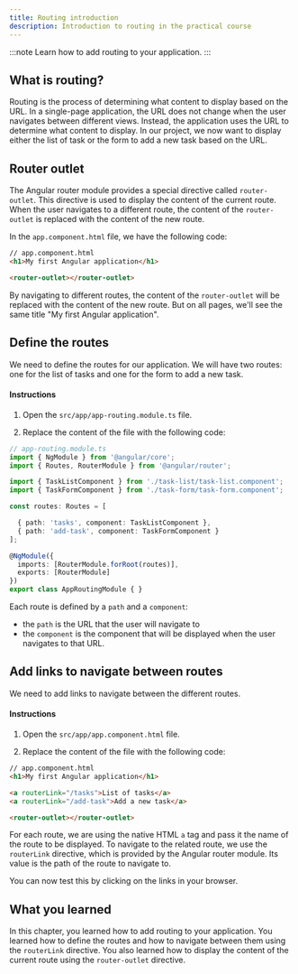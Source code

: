 ```yaml
---
title: Routing introduction
description: Introduction to routing in the practical course
---
```


:::note
Learn how to add routing to your application.
:::

## What is routing?

Routing is the process of determining what content to display based on the URL. In a single-page application, the URL does not change when the user navigates between different views. Instead, the application uses the URL to determine what content to display.
In our project, we now want to display either the list of task or the form to add a new task based on the URL.

## Router outlet

The Angular router module provides a special directive called `router-outlet`. This directive is used to display the content of the current route. When the user navigates to a different route, the content of the `router-outlet` is replaced with the content of the new route.

In the `app.component.html` file, we have the following code:

```html ins={"Add router-outlet as a placeholder for routed content": 3-4}
// app.component.html
<h1>My first Angular application</h1>

<router-outlet></router-outlet>
```

By navigating to different routes, the content of the `router-outlet` will be replaced with the content of the new route.
But on all pages, we'll see the same title "My first Angular application".

## Define the routes

We need to define the routes for our application. We will have two routes: one for the list of tasks and one for the form to add a new task.

#### Instructions

1. Open the `src/app/app-routing.module.ts` file.

2. Replace the content of the file with the following code:

```typescript ins={"Import the componentes for each route": 4-6} ins={"Define the routes": 9-11}
// app-routing.module.ts
import { NgModule } from '@angular/core';
import { Routes, RouterModule } from '@angular/router';

import { TaskListComponent } from './task-list/task-list.component';
import { TaskFormComponent } from './task-form/task-form.component';

const routes: Routes = [

  { path: 'tasks', component: TaskListComponent },
  { path: 'add-task', component: TaskFormComponent }
];

@NgModule({
  imports: [RouterModule.forRoot(routes)],
  exports: [RouterModule]
})
export class AppRoutingModule { }
```

Each route is defined by a `path` and a `component`:

- the `path` is the URL that the user will navigate to
- the `component` is the component that will be displayed when the user navigates to that URL.

## Add links to navigate between routes

We need to add links to navigate between the different routes.

#### Instructions

1. Open the `src/app/app.component.html` file.

2. Replace the content of the file with the following code:

```html ins={"Add links to navigate between routes": 3-5}
// app.component.html
<h1>My first Angular application</h1>

<a routerLink="/tasks">List of tasks</a>
<a routerLink="/add-task">Add a new task</a>

<router-outlet></router-outlet>
```

For each route, we are using the native HTML `a` tag and pass it the name of the route to be displayed.
To navigate to the related route, we use the `routerLink` directive, which is provided by the Angular router module.
Its value is the path of the route to navigate to.

You can now test this by clicking on the links in your browser.

## What you learned

In this chapter, you learned how to add routing to your application. You learned how to define the routes and how to navigate between them using the `routerLink` directive. You also learned how to display the content of the current route using the `router-outlet` directive.
